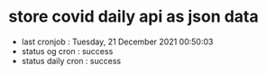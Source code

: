 # store covid daily api as json data

- last cronjob : Tuesday, 21 December 2021 00:50:03
- status og cron : success
- status daily cron : success
      
      